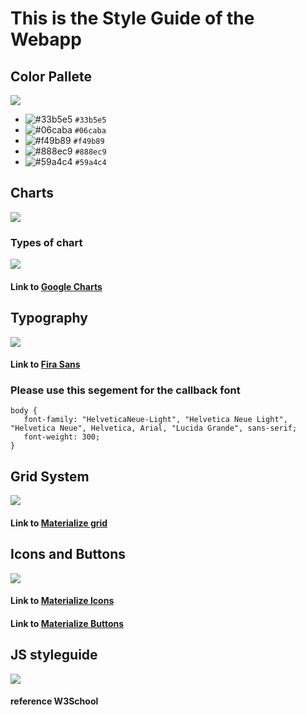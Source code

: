 # This is the Style Guide of the Webapp

## Color Pallete 
![](http://res.cloudinary.com/dvxx5f4hr/image/upload/v1524769748/pallete_wxbgx6.png)
- ![#33b5e5](https://placehold.it/15/33b5e5/000000?text=+) `#33b5e5`
- ![#06caba](https://placehold.it/15/06caba/000000?text=+) `#06caba`
- ![#f49b89](https://placehold.it/15/f49b89/000000?text=+) `#f49b89`
- ![#888ec9](https://placehold.it/15/888ec9/000000?text=+) `#888ec9`
- ![#59a4c4](https://placehold.it/15/59a4c4/000000?text=+) `#59a4c4`

## Charts
![](http://res.cloudinary.com/dvxx5f4hr/image/upload/v1524769764/charts_x0uqvz.png)
### Types of chart
![](http://res.cloudinary.com/dvxx5f4hr/image/upload/v1524769769/chart_jb9dzy.png)

#### Link to [Google Charts](https://developers.google.com/chart/interactive/docs/quick_start)

## Typography
![](http://res.cloudinary.com/dvxx5f4hr/image/upload/v1524769761/fonts_xhf3bv.png)

#### Link to [Fira Sans](https://fonts.google.com/specimen/Fira+Sans)
### Please use this segement for the callback font
```
body {
   font-family: "HelveticaNeue-Light", "Helvetica Neue Light", "Helvetica Neue", Helvetica, Arial, "Lucida Grande", sans-serif; 
   font-weight: 300;
}
```

## Grid System
![](http://res.cloudinary.com/dvxx5f4hr/image/upload/v1524769757/Grid_System_ij85jb.png)
#### Link to [Materialize grid](http://materializecss.com/grid.html)

## Icons and Buttons
![](http://res.cloudinary.com/dvxx5f4hr/image/upload/v1524769753/icons_and_buttons_vjdccs.png)
#### Link to [Materialize Icons](http://materializecss.com/icons.html)
#### Link to [Materialize Buttons](http://materializecss.com/buttons.html)

## JS styleguide
![](http://res.cloudinary.com/dvxx5f4hr/image/upload/v1524769750/JS_styleguide_eugrql.png)
#### reference W3School
